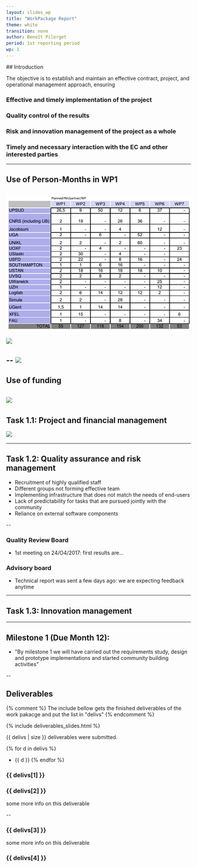 ```yaml
---
layout: slides_wp
title: "WorkPackage Report"
theme: white
transition: none
author: Benoît Pilorget
period: 1st reporting period
wp: 1
---
```

<section data-markdown data-separator="^---\n" data-separator-vertical="^--\n">
## Introduction

The objective is to establish and maintain an effective contract, project, and operational management approach, ensuring
### Effective and timely implementation of the project
### Quality control of the results
### Risk and innovation management of the project as a whole
### Timely and necessary interaction with the EC and other interested parties

---
## Use of Person-Months in WP1

![](WP1-finance-pm-planned.png)
--
![](../WP1-finance-pm-actual.png)

--
![](../WP1-finance1.png)
---
## Use of funding

![](../WP1-finance-moneyuse.png)
---
## Task 1.1: Project and financial management

![](../workplan-RP1.JPEG)

---
## Task 1.2: Quality assurance and risk management

- Recruitment of highly qualified staff 
- Different groups not forming effective team
- Implementing infrastructure that does not match the needs of end-users
- Lack of predictability for tasks that are pursued jointly with the community
- Reliance on external software components

--
### Quality Review Board

- 1st meeting on 24/O4/2017: first results are...

### Advisory board

- Technical report was sent a few days ago: we are expecting feedback anytime

---
## Task 1.3: Innovation management

---
## Milestone 1 (Due Month 12):
- "By milestone 1 we will have carried out the requirements study, design and prototype implementations and started community building activities"

--
## Deliverables

{% comment %}
The include bellow gets the finished deliverables of the work pakacge and put the list in "delivs"
{% endcomment %}

{% include deliverables_slides.html %}

{{ delivs | size }} deliverables were submitted.

{% for d in delivs %}
- {{ d }}
{% endfor %}
### {{ delivs[1] }}

### {{ delivs[2] }}

some more info on this deliverable

--
### {{ delivs[3] }}

some more info on this deliverable

### {{ delivs[4] }}


</section>


